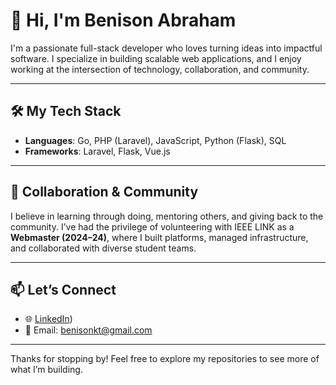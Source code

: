

<!--
**NoSineB/nosineb** is a ✨ _special_ ✨ repository because its `README.md` (this file) appears on your GitHub profile.

Here are some ideas to get you started:

- 🔭 I’m currently working on ...
- 🌱 I’m currently learning ...
- 👯 I’m looking to collaborate on ...
- 🤔 I’m looking for help with ...
- 💬 Ask me about ...
- 📫 How to reach me: ...
- 😄 Pronouns: ...
- ⚡ Fun fact: ...
-->

# 👋 Hi, I'm Benison Abraham

I'm a passionate full-stack developer who loves turning ideas into impactful software. I specialize in building scalable web applications, and I enjoy working at the intersection of technology, collaboration, and community.

---

## 🛠️ My Tech Stack

- **Languages**: Go, PHP (Laravel), JavaScript, Python (Flask), SQL  
- **Frameworks**: Laravel, Flask, Vue.js    

---


## 🤝 Collaboration & Community

I believe in learning through doing, mentoring others, and giving back to the community. I’ve had the privilege of volunteering with IEEE LINK as a **Webmaster (2024–24)**, where I built platforms, managed infrastructure, and collaborated with diverse student teams.

---

## 📫 Let’s Connect

- 🌐 [LinkedIn](https://www.linkedin.com/in/benison-abraham))
- 📨 Email: benisonkt@gmail.com

---

Thanks for stopping by! Feel free to explore my repositories to see more of what I’m building.

